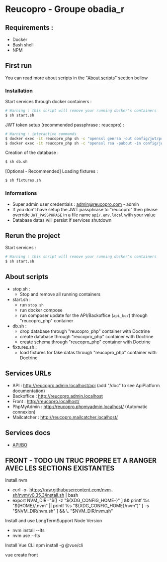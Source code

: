 # Reucopro - Groupe obadia_r

## Requirements :
- Docker
- Bash shell
- NPM

## First run
You can read more about scripts in the "[About scripts](./README.md#about-scripts)" section bellow
### Installation
Start services through docker containers :
```bash
# Warning : this script will remove your running docker's containers
$ sh start.sh
```

JWT token setup (recommended passphrase : reucopro) :
```bash
# Warning : interactive commands
$ docker exec -it reucopro_php sh -c "openssl genrsa -out config/jwt/private.pem -aes256 4096"
$ docker exec -it reucopro_php sh -c "openssl rsa -pubout -in config/jwt/private.pem -out config/jwt/public.pem"
```

Creation of the database :
```bash
$ sh db.sh
```

[Optional - Recommended] Loading fixtures :
```bash
$ sh fixtures.sh
```
### Informations
- Super admin user credentials : admin@reucopro.com - admin
- If you don't have setup the JWT passphrase to "reucopro" then please override `JWT_PASSPHRASE` in a file name `api/.env.local` with your value
- Database datas will persist if services shutdown

## Rerun the project
Start services :
```bash
# Warning : this script will remove your running docker's containers
$ sh start.sh
```

## About scripts
- stop.sh :
    - Stop and remove all running containers
- start.sh :
    - run `stop.sh`
    - run docker compose
    - run composer update for the API/Backoffice (`api_bo/`) through "reucopro_php" container
- db.sh :
    - drop database through "reucopro_php" container with Doctrine
    - create database through "reucopro_php" container with Doctrine
    - create schema through "reucopro_php" container with Doctrine
- fixtures.sh :
    - load fixtures for fake datas through "reucopro_php" container with Doctrine

## Services URLs
- API : http://reucopro.admin.localhost/api (add "/doc" to see ApiPlatform documentation)
- Backoffice : http://reucopro.admin.localhost
- Front : http://reucopro.localhost/
- PhpMyAdmin : http://reucopro.phpmyadmin.localhost/ (Automatic connexion)
- Mailcatcher : http://reucopro.mailcatcher.localhost/

## Services docs
- [API/BO](/projet/api_bo/README.md#apibo-documentation)



## FRONT - TODO UN TRUC PROPRE ET A RANGER AVEC LES SECTIONS EXISTANTES

Install nvm 
- curl -o- https://raw.githubusercontent.com/nvm-sh/nvm/v0.35.3/install.sh | bash
- export NVM_DIR="$([ -z "${XDG_CONFIG_HOME-}" ] && printf %s "${HOME}/.nvm" || printf %s "${XDG_CONFIG_HOME}/nvm")"
[ -s "$NVM_DIR/nvm.sh" ] && \. "$NVM_DIR/nvm.sh"

Install and use LongTermSupport Node Version
- nvm install --lts
- nvm use --lts

Install Vue CLI
npm install -g @vue/cli

vue create front